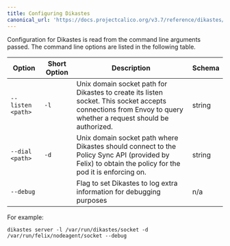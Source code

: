 ```yaml
---
title: Configuring Dikastes
canonical_url: 'https://docs.projectcalico.org/v3.7/reference/dikastes/configuration'
---
```


Configuration for Dikastes is read from the command line arguments passed. The command line options
are listed in the following table.

| Option            | Short Option | Description  | Schema |
|-------------------|--------------|--------------|--------|
| `--listen <path>` | `-l`         | Unix domain socket path for Dikastes to create its listen socket. This socket accepts connections from Envoy to query whether a request should be authorized. | string |
| `--dial <path>`   | `-d`         | Unix domain socket path where Dikastes should connect to the Policy Sync API (provided by Felix) to obtain the policy for the pod it is enforcing on. | string |
| `--debug`         |              | Flag to set Dikastes to log extra information for debugging purposes | n/a | 

For example:

	dikastes server -l /var/run/dikastes/socket -d /var/run/felix/nodeagent/socket --debug
